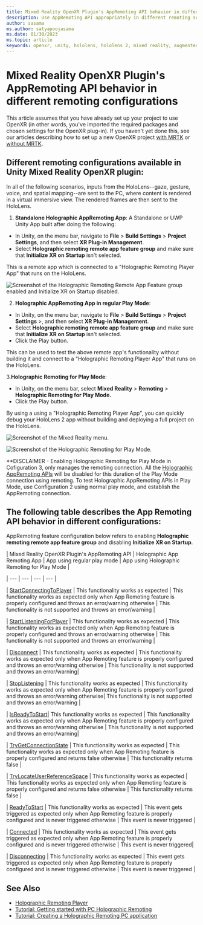 ```yaml
---
title: Mixed Reality OpenXR Plugin's AppRemoting API behavior in different remoting configurations
description: Use AppRemoting API appropriately in different remoting scenarios
author: sasama
ms.author: satyapoojasama
ms.date: 01/30/2023
ms.topic: article
keywords: openxr, unity, hololens, hololens 2, mixed reality, augmented reality, virtual reality, mixed reality headsets, learn, tutorial, getting started, holographic remoting, appremoting, play mode, desktop, preview, debug
---
```


# Mixed Reality OpenXR Plugin's AppRemoting API behavior in different remoting configurations

This article assumes that you have already set up your project to use OpenXR (in other words, you've imported the required packages and chosen settings for the OpenXR plug-in). If you haven't yet done this, see our articles describing how to set up a new OpenXR project [with MRTK](./new-openxr-project-with-mrtk.md) or [without MRTK](./new-openxr-project-without-mrtk.md).

## Different remoting configurations available in Unity Mixed Reality OpenXR plugin:

In all of the following scenarios, inputs from the HoloLens--gaze, gesture, voice, and spatial mapping--are sent to the PC, where content is rendered in a virtual immersive view. The rendered frames are then sent to the HoloLens.

1. **Standalone Holographic AppRemoting App**:
A Standalone or UWP Unity App built after doing the following:

- In Unity, on the menu bar, navigate to **File** > **Build Settings** > **Project Settings**, and then select **XR Plug-in Management**.
- Select **Holographic remoting remote app feature group** and make sure that **Initialize XR on Startup** isn't selected.

This is a remote app which is connected to a "Holographic Remoting Player App" that runs on the HoloLens.

![Screenshot of the Holographic Remoting Remote App Feature group enabled and Initialize XR on Startup disabled.](images/openxr-img-04.png)

2. **Holographic AppRemoting App in regular Play Mode**:
- In Unity, on the menu bar, navigate to **File** > **Build Settings** > **Project Settings** >, and then select **XR Plug-in Management**.
- Select **Holographic remoting remote app feature group** and make sure that **Initialize XR on Startup** isn't selected.
- Click the Play button. 

This can be used to test the above remote app's functionality without building it and connect to a "Holographic Remoting Player App" that runs on the HoloLens.

3.**Holographic Remoting for Play Mode**:
- In Unity, on the menu bar, select **Mixed Reality** > **Remoting** > **Holographic Remoting for Play Mode.**
- Click the Play button. 

By using a using a "Holographic Remoting Player App", you can quickly debug your HoloLens 2 app without building and deploying a full project on the HoloLens.

![Screenshot of the Mixed Reality menu.](images/openxr-features-img-02.png)

![Screenshot of the Holographic Remoting for Play Mode.](images/openxr-features-img-03.png)

**DISCLAIMER - Enabling Holographic Remoting for Play Mode in Cofiguration 3, only manages the remoting connection. All the [Holographic AppRemoting APIs](https://learn.microsoft.com/dotnet/api/microsoft.mixedreality.openxr.remoting?view=mixedreality-openxr-plugin-1.7) will be disabled for this duration of the Play Mode connection using remoting. To test Holographic AppRemoting APIs in Play Mode, use Configuration 2 using normal play mode, and establish the AppRemoting connection.


## The following table describes the App Remoting API behavior in different configurations:

AppRemoting feature configuration below refers to enabling **Holographic remoting remote app feature group** and disabling **Initialize XR on Startup**.

|  Mixed Reality OpenXR Plugin's AppRemoting API  | Holographic App Remoting App | App using regular play mode | App using Holographic Remoting for Play Mode |

| --- | --- | --- | --- |

| [StartConnectingToPlayer](/dotnet/api/microsoft.mixedreality.openxr.remoting.appremoting.startconnectingtoplayer) | This functionality works as expected | This functionality works as expected only when App Remoting feature is properly configured and throws an error/warning otherwise | This functionality is not supported and throws an error/warning |

| [StartListeningForPlayer](/dotnet/api/microsoft.mixedreality.openxr.remoting.appremoting.startlisteningforplayer) | This functionality works as expected  | This functionality works as expected only when App Remoting feature is properly configured and throws an error/warning otherwise | This functionality is not supported and throws an error/warning |

| [Disconnect](/dotnet/api/microsoft.mixedreality.openxr.remoting.appremoting.disconnect) | This functionality works as expected | This functionality works as expected only when App Remoting feature is properly configured and throws an error/warning otherwise | This functionality is not supported and throws an error/warning|

| [StopListening](/api/microsoft.mixedreality.openxr.remoting.appremoting.stoplistening) | This functionality works as expected  | This functionality works as expected only when App Remoting feature is properly configured and throws an error/warning otherwise| This functionality is not supported and throws an error/warning |

| [IsReadyToStart](/dotnet/api/microsoft.mixedreality.openxr.remoting.appremoting.isreadytostart)| This functionality works as expected  | This functionality works as expected only when App Remoting feature is properly configured and throws an error/warning otherwise | This functionality is not supported and throws an error/warning|

| [TryGetConnectionState](https://learn.microsoft.com/dotnet/api/microsoft.mixedreality.openxr.remoting.appremoting.trygetconnectionstate?view=mixedreality-openxr-plugin-1.7) | This functionality works as expected | This functionality works as expected only when App Remoting feature is properly configured and returns false otherwise  | This functionality returns false |

| [TryLocateUserReferenceSpace](/dotnet/api/microsoft.mixedreality.openxr.remoting.appremoting.trylocateuserreferencespace) | This functionality works as expected  | This functionality works as expected only when App Remoting feature is properly configured and returns false otherwise | This functionality returns false |

| [ReadyToStart](/dotnet/api/microsoft.mixedreality.openxr.remoting.appremoting.readytostart) | This functionality works as expected  | This event gets triggered as expected only when App Remoting feature is properly configured and is never triggered otherwise  | This event is never triggered |

| [Connected](/dotnet/api/microsoft.mixedreality.openxr.remoting.appremoting.connected) | This functionality works as expected | This event gets triggered as expected only when App Remoting feature is properly configured and is never triggered otherwise | This event is never triggered|

| [Disconnecting](/dotnet/api/microsoft.mixedreality.openxr.remoting.appremoting.disconnecting) | This functionality works as expected | This event gets triggered as expected only when App Remoting feature is properly configured and is never triggered otherwise | This event is never triggered |


## See Also
* [Holographic Remoting Player](../native/holographic-remoting-player.md)
* [Tutorial: Getting started with PC Holographic Remoting](/training/modules/pc-holographic-remoting-tutorials/)
* [Tutorial: Creating a Holographic Remoting PC application](/training/modules/pc-holographic-remoting-tutorials/4-create-holographic-remoting-pc-application)
